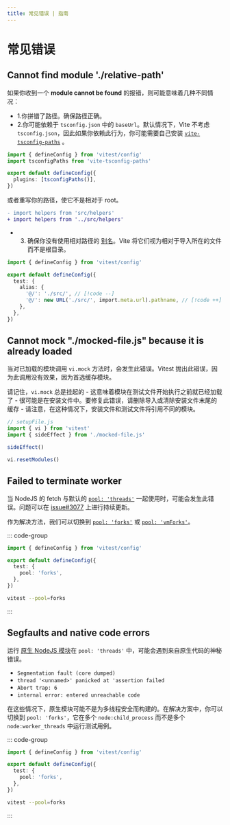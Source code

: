 ```yaml
---
title: 常见错误 | 指南
---
```


# 常见错误

## Cannot find module './relative-path'

如果你收到一个 **module cannot be found** 的报错，则可能意味着几种不同情况：

- 1.你拼错了路径。确保路径正确。
- 2.你可能依赖于 `tsconfig.json` 中的 `baseUrl`。默认情况下，Vite 不考虑 `tsconfig.json`，因此如果你依赖此行为，你可能需要自己安装 [`vite-tsconfig-paths`](https://www.npmjs.com/package/vite-tsconfig-paths) 。

```ts
import { defineConfig } from 'vitest/config'
import tsconfigPaths from 'vite-tsconfig-paths'

export default defineConfig({
  plugins: [tsconfigPaths()],
})
```

或者重写你的路径，使它不是相对于 root。

```diff
- import helpers from 'src/helpers'
+ import helpers from '../src/helpers'
```

- 3. 确保你没有使用相对路径的 [别名](/config/#alias)。Vite 将它们视为相对于导入所在的文件而不是根目录。

```ts
import { defineConfig } from 'vitest/config'

export default defineConfig({
  test: {
    alias: {
      '@/': './src/', // [!code --]
      '@/': new URL('./src/', import.meta.url).pathname, // [!code ++]
    },
  },
})
```

## Cannot mock "./mocked-file.js" because it is already loaded

当对已加载的模块调用 `vi.mock` 方法时，会发生此错误。Vitest 抛出此错误，因为此调用没有效果，因为首选缓存模块。

请记住，`vi.mock` 总是挂起的 - 这意味着模块在测试文件开始执行之前就已经加载了 - 很可能是在安装文件中。要修复此错误，请删除导入或清除安装文件末尾的缓存 - 请注意，在这种情况下，安装文件和测试文件将引用不同的模块。

```ts
// setupFile.js
import { vi } from 'vitest'
import { sideEffect } from './mocked-file.js'

sideEffect()

vi.resetModules()
```

## Failed to terminate worker

当 NodeJS 的 fetch 与默认的 [`pool: 'threads'`](/config/#threads) 一起使用时，可能会发生此错误。问题可以在 [issue#3077](https://github.com/vitest-dev/vitest/issues/3077) 上进行持续更新。

作为解决方法，我们可以切换到 [`pool: 'forks'`](/config/#forks) 或 [`pool: 'vmForks'`](/config/#vmforks)。

::: code-group

```ts [vitest.config.js]
import { defineConfig } from 'vitest/config'

export default defineConfig({
  test: {
    pool: 'forks',
  },
})
```

```bash [CLI]
vitest --pool=forks
```

:::

## Segfaults and native code errors

运行 [原生 NodeJS 模块](https://nodejs.org/api/addons.html)在 `pool: 'threads'` 中，可能会遇到来自原生代码的神秘错误。

- `Segmentation fault (core dumped)`
- `thread '<unnamed>' panicked at 'assertion failed`
- `Abort trap: 6`
- `internal error: entered unreachable code`

在这些情况下，原生模块可能不是为多线程安全而构建的。在解决方案中，你可以切换到 `pool: 'forks'`，它在多个 `node:child_process` 而不是多个 `node:worker_threads` 中运行测试用例。

::: code-group

```ts [vitest.config.js]
import { defineConfig } from 'vitest/config'

export default defineConfig({
  test: {
    pool: 'forks',
  },
})
```

```bash [CLI]
vitest --pool=forks
```

:::
